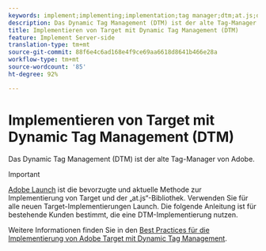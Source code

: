 ```yaml
---
keywords: implement;implementing;implementation;tag manager;dtm;at.js;dynamic tag management
description: Das Dynamic Tag Management (DTM) ist der alte Tag-Manager von Adobe.
title: Implementieren von Target mit Dynamic Tag Management (DTM)
feature: Implement Server-side
translation-type: tm+mt
source-git-commit: 88f6e4c6ad168e4f9ce69aa6618d8641b466e28a
workflow-type: tm+mt
source-wordcount: '85'
ht-degree: 92%

---
```



# Implementieren von Target mit Dynamic Tag Management (DTM)

Das Dynamic Tag Management (DTM) ist der alte Tag-Manager von Adobe.

>[!IMPORTANT]
>
>[Adobe Launch](/help/c-implementing-target/c-implementing-target-for-client-side-web/how-to-deployatjs/cmp-implementing-target-using-adobe-launch.md#topic_5234DDAEB0834333BD6BA1B05892FC25) ist die bevorzugte und aktuelle Methode zur Implementierung von Target und der „at.js“-Bibliothek. Verwenden Sie für alle neuen Target-Implementierungen Launch. Die folgende Anleitung ist für bestehende Kunden bestimmt, die eine DTM-Implementierung nutzen.

Weitere Informationen finden Sie in den [Best Practices für die Implementierung von Adobe Target mit Dynamic Tag Management](https://experienceleague.adobe.com/docs/dtm/implementing/overview.html).
